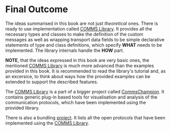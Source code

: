 # Final Outcome

The ideas summarised in this book are not just *theoretical* ones. There is 
ready to use implementation called 
[COMMS Library](https://github.com/arobenko/comms_champion#comms-library). 
It provides all the necessary types and classes to 
make the definition of the custom messages as well as wrapping transport data 
fields to be simple declarative statements of type and class definitions, 
which specify **WHAT** needs to be implemented. The library internals handle 
the **HOW** part.

**NOTE**, that the ideas expressed in this book are very basic ones, the
mentioned [COMMS Library](https://github.com/arobenko/comms_champion#comms-library)
is much more advanced than the examples provided in this book. It is recommended
to read the library's tutorial and, as an excersice, to think about ways how the
provided examples can be extended to support the described features.

The [COMMS Library](https://github.com/arobenko/comms_champion#comms-library)
is a part of a bigger project called
[CommsChampion](https://github.com/arobenko/comms_champion).
It contains generic plug-in based tools for visualisation and analysis of 
the communication protocols, which have been implemented using the
provided library.

There is also a bundling [project](https://github.com/arobenko/comms_all_protocols).
It lists all the open protocols that have been implemented using the
[COMMS Library](https://github.com/arobenko/comms_champion#comms-library).



